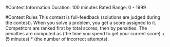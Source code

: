#Contest Information
  Duration: 100 minutes
  Rated Range: 0 - 1999

#Contest Rules
  This contest is full-feedback (solutions are judged during the contest).
  When you solve a problem, you get a score assigned to it. Competitors are ranked first by total scores, then by penalties. 
  The penalties are computed as (the time you spend to get your current score) + (5 minutes) * (the number of incorrect attempts).
